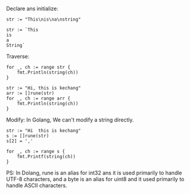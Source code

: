 Declare ans initialize:

```golang
str := "This\nis\na\nstring"
```

```golang
str := `This
is
a
String`
```

Traverse:

```golang
for _, ch := range str {
    fmt.Println(string(ch))
}
```

```golang
str := "Hi, this is kechang"
arr := []rune(str)
for _, ch := range arr {
    fmt.Println(string(ch))
}
```

Modify:
In Golang, We can't modify a string directly.

```golang
str := "Hi  this is kechang"
s := []rune(str)
s[2] = ','

for _, ch := range s {
    fmt.Printf(string(ch))
}
```

PS:
In Dolang, rune is an alias for int32 ans it is used primarily to handle UTF-8 characters, and a byte is an alias for uint8 and it used primarily to handle ASCII characters.

